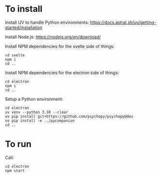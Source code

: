 # To install

Install UV to handle Python environments:
https://docs.astral.sh/uv/getting-started/installation

Install Node.js:
https://nodejs.org/en/download/

Install NPM dependencies for the svelte side of things:
```
cd svelte
npm i
cd ..
```

Install NPM dependencies for the electron side of things:
```
cd electron
npm i
cd ..
```

Setup a Python environment:
```
cd electron
uv venv --python 3.10 --clear
uv pip install git+https://github.com/psychopy/psychopy@dev
uv pip install -e ../pycompanion
cd ..
```

# To run

Call:

```
cd electron
npm start
```